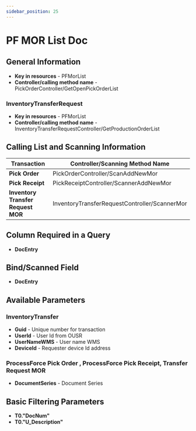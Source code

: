 ```yaml
---
sidebar_position: 25
---
```


# PF MOR List Doc

## General Information

- **Key in resources** - PFMorList
- **Controller/calling method name** - PickOrderController/GetOpenPickOrderList

### InventoryTransferRequest

- **Key in resources** - PFMorList
- **Controller/calling method name** - InventoryTransferRequestController/GetProductionOrderList

## Calling List and Scanning Information

| Transaction | Controller/Scanning Method Name |
| --- | --- |
| **Pick Order** | PickOrderController/ScanAddNewMor |
| **Pick Receipt** | PickReceiptController/ScannerAddNewMor |
| **Inventory Transfer Request MOR** | InventoryTransferRequestController/ScannerMor |

## Column Required in a Query

- **DocEntry**

## Bind/Scanned Field

- **DocEntry**

## Available Parameters

### InventoryTransfer

- **Guid** - Unique number for transaction
- **UserId** - User Id from OUSR
- **UserNameWMS** - User name WMS
- **DeviceId** - Requester device Id address

### ProcessForce Pick Order , ProcessForce Pick Receipt, Transfer Request MOR

- **DocumentSeries** - Document Series

## Basic Filtering Parameters

- **T0."DocNum"**
- **T0."U_Description"**
